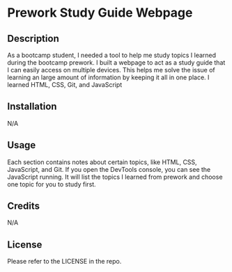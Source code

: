 # Prework Study Guide Webpage

## Description

As a bootcamp student, I needed a tool to help me study topics I learned during the bootcamp prework. I built a webpage to act as a study guide that I can easily access on multiple devices. This helps me solve the issue of learning an large amount of information by keeping it all in one place. I learned HTML, CSS, Git, and JavaScript

## Installation

N/A

## Usage

Each section contains notes about certain topics, like HTML, CSS, JavaScript, and Git. If you open the DevTools console, you can see the JavaScript running. It will list the topics I learned from prework and choose one topic for you to study first.

## Credits

N/A

## License

Please refer to the LICENSE in the repo.
